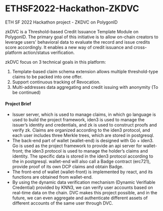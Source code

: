 # ETHSF2022-Hackathon-ZKDVC
ETH SF 2022 Hackathon project - ZKDVC on PolygonID 

zkDVC is a Threshold-based Credit Issuance Template Module on PolygonID. The primary goal of this initiative is to allow on-chain creators to leverage users' behavioral data to evaluate the record and issue credits score accordingly. It enables a new way of credit issuance and cross-platform action/status verification.

zkDVC focus on 3 technical goals in this platform:
1.  Template-based claim schema extension allows multiple threshold-type claims to be packed into one offer.
2.  Support continuous tracking of Revocation.
3.  Multi-addresses data aggregating and credit issuing with anonymity (To be continued)

#### Project Brief
*   Issuer server, which is used to manage claims, in which go language is used to build the project framework, iden3 is used to manage the issuer’s identity and credentials, and zk is used to construct proofs and verify zk. Claims are organized according to the iden3 protocol, and each user includes three Merkle trees, which are stored in postgresql.
*   The back-end part of wallet (wallet-end) is designed with Go + iden3. Go is used as the project framework to provide an api server for wallet-front; the iden3 protocol is used to manage the holder’s claims and identity. The specific data is stored in the iden3 protocol according to the in postgresql. wallet-end will also call a Badge contract (erc721), provide proof of its own DCP claims and obtain Badge.
*   The front-end of wallet (wallet-front) is implemented by react, and its functions are obtained from wallet-end.
*   By using the dynamic data verification mechanism (Dynamic Verifiable Credential) provided by KNN3, we can verify user accounts based on real-time data on the chain. DVC makes this project possible, and in the future, we can even aggregate and authenticate different assets of different accounts of the same user through DVC.
